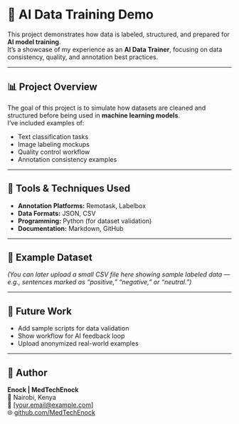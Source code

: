 # 🧠 AI Data Training Demo  

This project demonstrates how data is labeled, structured, and prepared for **AI model training**.  
It’s a showcase of my experience as an **AI Data Trainer**, focusing on data consistency, quality, and annotation best practices.

---

## 📊 Project Overview
The goal of this project is to simulate how datasets are cleaned and structured before being used in **machine learning models**.  
I’ve included examples of:
- Text classification tasks  
- Image labeling mockups  
- Quality control workflow  
- Annotation consistency examples  

---

## 🧰 Tools & Techniques Used
- **Annotation Platforms:** Remotask, Labelbox  
- **Data Formats:** JSON, CSV  
- **Programming:** Python (for dataset validation)  
- **Documentation:** Markdown, GitHub  

---

## 🧩 Example Dataset
*(You can later upload a small CSV file here showing sample labeled data — e.g., sentences marked as “positive,” “negative,” or “neutral.”)*  

---

## 🚀 Future Work
- Add sample scripts for data validation  
- Show workflow for AI feedback loop  
- Upload anonymized real-world examples  

---

## 💬 Author
**Enock | MedTechEnock**  
📍 Nairobi, Kenya  
📧 [your.email@example.com]  
🌐 [github.com/MedTechEnock](https://github.com/MedTechEnock)
